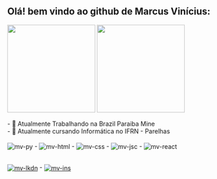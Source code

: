 ## Olá! bem vindo ao github de Marcus Vinícius:

<div>
  <a href="https://github.com/MViniciusCoffe"></a>
  <img height=200 align="center" src="https://github-readme-stats.vercel.app/api?username=MViniciusCoffe&show_icons=true&theme=tokyonight&show=reviews&locale=pt-br&text_color=FFFFFF">
  <img height=200 align="center" src="https://github-readme-stats.vercel.app/api/top-langs/?username=MViniciusCoffe&theme=tokyonight&layout=donut&text_color=FFFFFF">
</div>
<br>
- 🔭 Atualmente Trabalhando na Brazil Paraiba Mine <br>
- 🌱 Atualmente cursando Informática no IFRN - Parelhas

<div style="display: inline_lock"><br>
  <img align="center" alt="mv-py" src="https://img.shields.io/badge/Python-3776AB?style=for-the-badge&logo=python&logoColor=black"> - 
  <img align="center" alt="mv-html" src="https://img.shields.io/badge/HTML-239120?style=for-the-badge&logo=html5&logoColor=black"> - 
  <img align="center" alt="mv-css" src="https://img.shields.io/badge/CSS-239120?&style=for-the-badge&logo=css3&logoColor=black"> - 
  <img align="center" alt="mv-jsc" src="https://img.shields.io/badge/JavaScript-F7DF1E?style=for-the-badge&logo=javascript&logoColor=black"> - 
  <img align="center" alt="mv-react" src="https://img.shields.io/badge/React-20232A?style=for-the-badge&logo=react&logoColor=61DAFB">
</div>

##

<div>
  <a href="https://www.linkedin.com/in/devmarquinhos/" target="_blank"><img align="center" alt="mv-lkdn" src="https://img.shields.io/badge/LinkedIn-0077B5?style=for-the-badge&logo=linkedin&logoColor=black"></a> - 
  <a href="https://www.instagram.com/msa_vinicius/" target="_blank"><img align="center" alt="mv-ins" src="https://img.shields.io/badge/Instagram-E4405F?style=for-the-badge&logo=instagram&logoColor=black"></a>
</div>

